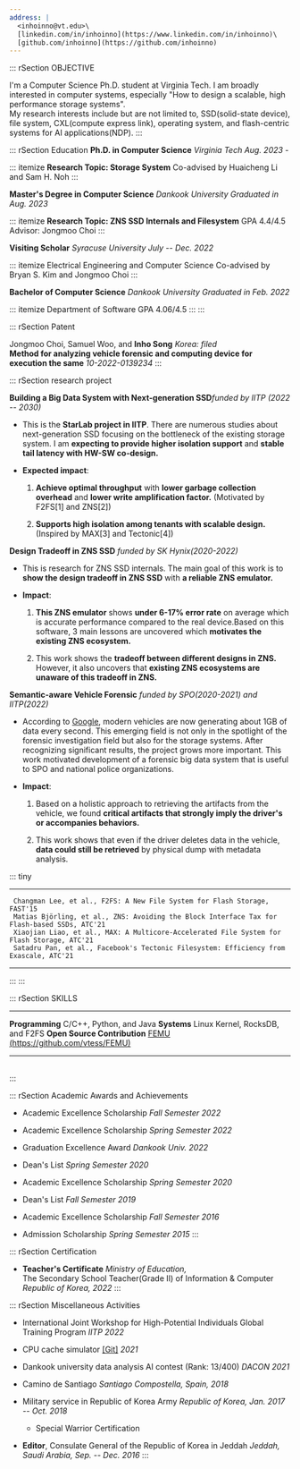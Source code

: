 ```yaml
---
address: |
  <inhoinno@vt.edu>\
  [linkedin.com/in/inhoinno](https://www.linkedin.com/in/inhoinno)\
  [github.com/inhoinno](https://github.com/inhoinno)
---
```


::: rSection
OBJECTIVE

I'm a Computer Science Ph.D. student at Virginia Tech. I am broadly
interested in computer systems, especially \"How to design a scalable,
high performance storage systems\".\
My research interests include but are not limited to, SSD(solid-state
device), file system, CXL(compute express link), operating system, and
flash-centric systems for AI applications(NDP).
:::

::: rSection
Education **Ph.D. in Computer Science** *Virginia Tech* *Aug. 2023 -*

::: itemize
**Research Topic: Storage System** Co-advised by Huaicheng Li and Sam H.
Noh
:::

**Master's Degree in Computer Science** *Dankook University* *Graduated
in Aug. 2023*

::: itemize
**Research Topic: ZNS SSD Internals and Filesystem** GPA 4.4/4.5
Advisor: Jongmoo Choi
:::

**Visiting Scholar** *Syracuse University* *July -- Dec. 2022*

::: itemize
Electrical Engineering and Computer Science Co-advised by Bryan S. Kim
and Jongmoo Choi
:::

**Bachelor of Computer Science** *Dankook University* *Graduated in Feb.
2022*

::: itemize
Department of Software GPA 4.06/4.5
:::
:::

::: rSection
Patent

Jongmoo Choi, Samuel Woo, and **Inho Song** *Korea: filed*\
**Method for analyzing vehicle forensic and computing device for
execution the same** *10-2022-0139234*
:::

::: rSection
research project

**Building a Big Data System with Next-generation SSD***funded by IITP
(2022 -- 2030)*

-   This is the **StarLab project in IITP**. There are numerous studies
    about next-generation SSD focusing on the bottleneck of the existing
    storage system. I am **expecting to provide higher isolation
    support** and **stable tail latency with HW-SW co-design.**

-   **Expected impact**:

    1.  **Achieve optimal throughput** with **lower garbage collection
        overhead** and **lower write amplification factor.** (Motivated
        by F2FS\[1\] and ZNS\[2\])

    2.  **Supports high isolation among tenants with scalable design.**
        (Inspired by MAX\[3\] and Tectonic\[4\])

**Design Tradeoff in ZNS SSD** *funded by SK Hynix(2020-2022)*

-   This is research for ZNS SSD internals. The main goal of this work
    is to **show the design tradeoff in ZNS SSD** with **a reliable ZNS
    emulator.**

-   **Impact**:

    1.  **This ZNS emulator** shows **under 6-17% error rate** on
        average which is accurate performance compared to the real
        device.Based on this software, 3 main lessons are uncovered
        which **motivates the existing ZNS ecosystem.**

    2.  This work shows the **tradeoff between different designs in
        ZNS.** However, it also uncovers that **existing ZNS ecosystems
        are unaware of this tradeoff in ZNS.**

**Semantic-aware Vehicle Forensic** *funded by SPO(2020-2021) and
IITP(2022)*

-   According to
    [Google](https://www.kurzweilai.net/googles-self-driving-car-gathers-nearly-1-gbsec),
    modern vehicles are now generating about 1GB of data every second.
    This emerging field is not only in the spotlight of the forensic
    investigation field but also for the storage systems. After
    recognizing significant results, the project grows more important.
    This work motivated development of a forensic big data system that
    is useful to SPO and national police organizations.

-   **Impact**:

    1.  Based on a holistic approach to retrieving the artifacts from
        the vehicle, we found **critical artifacts that strongly imply
        the driver's or accompanies behaviors.**

    2.  This work shows that even if the driver deletes data in the
        vehicle, **data could still be retrieved** by physical dump with
        metadata analysis.

::: tiny
  -- ---------------------------------------------------------------------------------------------
     Changman Lee, et al., F2FS: A New File System for Flash Storage, FAST'15
     Matias Björling, et al., ZNS: Avoiding the Block Interface Tax for Flash-based SSDs, ATC'21
     Xiaojian Liao, et al., MAX: A Multicore-Accelerated File System for Flash Storage, ATC'21
     Satadru Pan, et al., Facebook's Tectonic Filesystem: Efficiency from Exascale, ATC'21
  -- ---------------------------------------------------------------------------------------------
:::
:::

::: rSection
SKILLS

  ------------------------------ -----------------------------------------------------------------------------------------------------------------------------------
  **Programming**                C/C++, Python, and Java
  **Systems**                    Linux Kernel, RocksDB, and F2FS
  **Open Source Contribution**   [FEMU ](https://www.usenix.org/conference/fast18/presentation/li)[(https://github.com/vtess/FEMU)](https://github.com/vtess/FEMU)
  ------------------------------ -----------------------------------------------------------------------------------------------------------------------------------

\
:::

::: rSection
Academic Awards and Achievements

-   Academic Excellence Scholarship *Fall Semester 2022*

-   Academic Excellence Scholarship *Spring Semester 2022*

-   Graduation Excellence Award *Dankook Univ. 2022*

-   Dean's List *Spring Semester 2020*

-   Academic Excellence Scholarship *Spring Semester 2020*

-   Dean's List *Fall Semester 2019*

-   Academic Excellence Scholarship *Fall Semester 2016*

-   Admission Scholarship *Spring Semester 2015*
:::

::: rSection
Certification

-   **Teacher's Certificate** *Ministry of Education,*\
    The Secondary School Teacher(Grade II) of Information & Computer
    *Republic of Korea, 2022*
:::

::: rSection
Miscellaneous Activities

-   International Joint Workshop for High-Potential Individuals Global
    Training Program *IITP 2022*

-   CPU cache simulator [\[Git\]](https://github.com/inhoinno/CacheSim)
    *2021*

-   Dankook university data analysis AI contest (Rank: 13/400) *DACON
    2021*

-   Camino de Santiago *Santiago Compostella, Spain, 2018*

-   Military service in Republic of Korea Army *Republic of Korea, Jan.
    2017 -- Oct. 2018*

    -   Special Warrior Certification

-   **Editor**, Consulate General of the Republic of Korea in Jeddah
    *Jeddah, Saudi Arabia, Sep. -- Dec. 2016*
:::

<!-- 
---
layout: archive
title: "CV"
permalink: /cv/
author_profile: true
redirect_from:
  - /resume
---

{% include base_path %}

Education
======
* B.S. in GitHub, GitHub University, 2012
* M.S. in Jekyll, GitHub University, 2014
* Ph.D in Version Control Theory, GitHub University, 2018 (expected)

Work experience
======
* Summer 2015: Research Assistant
  * Github University
  * Duties included: Tagging issues
  * Supervisor: Professor Git

* Fall 2015: Research Assistant
  * Github University
  * Duties included: Merging pull requests
  * Supervisor: Professor Hub
  
Skills
======
* Skill 1
* Skill 2
  * Sub-skill 2.1
  * Sub-skill 2.2
  * Sub-skill 2.3
* Skill 3

Publications
======
  <ul>{% for post in site.publications %}
    {% include archive-single-cv.html %}
  {% endfor %}</ul>
  
Talks
======
  <ul>{% for post in site.talks %}
    {% include archive-single-talk-cv.html %}
  {% endfor %}</ul>
  
Teaching
======
  <ul>{% for post in site.teaching %}
    {% include archive-single-cv.html %}
  {% endfor %}</ul>
  
Service and leadership
======
* Currently signed in to 43 different slack teams
--> 
